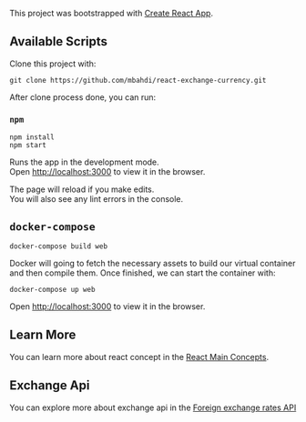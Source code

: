 This project was bootstrapped with [Create React App](https://github.com/facebook/create-react-app).

## Available Scripts

Clone this project with:

```
git clone https://github.com/mbahdi/react-exchange-currency.git
```

After clone process done, you can run:

### `npm`

```
npm install
npm start
```

Runs the app in the development mode.<br>
Open [http://localhost:3000](http://localhost:3000) to view it in the browser.

The page will reload if you make edits.<br>
You will also see any lint errors in the console.

## `docker-compose`

```
docker-compose build web
```
Docker will going to fetch the necessary assets to build our virtual container and then compile them. Once finished, we can start the container with:

```
docker-compose up web
```
Open [http://localhost:3000](http://localhost:3000) to view it in the browser.


## Learn More

You can learn more about react concept in the [React Main Concepts](https://reactjs.org/docs/hello-world.html).


## Exchange Api

You can explore more about exchange api in the [Foreign exchange rates API](https://exchangeratesapi.io/)


